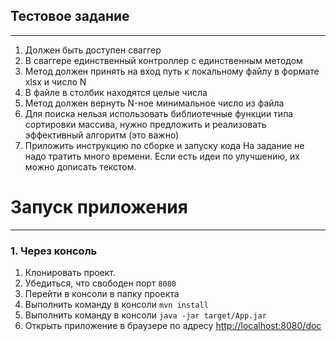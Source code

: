 ## Тестовое задание

---

1. Должен быть доступен сваггер
2. В сваггере единственный контроллер с единственным методом
3. Метод должен принять на вход путь к локальному файлу в формате xlsx и число N
4. В файле в столбик находятся целые числа
5. Метод должен вернуть N-ное минимальное число из файла
6. Для поиска нельзя использовать библиотечные функции типа сортировки массива, нужно предложить и реализовать эффективный алгоритм (это важно)
7. Приложить инструкцию по сборке и запуску кода
   На задание не надо тратить много времени. Если есть идеи по улучшению, их можно дописать текстом.

# Запуск приложения

---

### 1. Через консоль

1. Клонировать проект.
2. Убедиться, что свободен порт `8080`
3. Перейти в консоли в папку проекта
4. Выполнить команду в консоли `mvn install`
5. Выполнить команду в консоли `java -jar target/App.jar`
6. Открыть приложение в браузере по адресу <a href="http://localhost:8080/doc">http://localhost:8080/doc</a>

